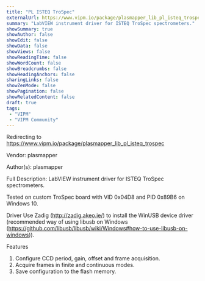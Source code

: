 ```yaml
---
title: "PL ISTEQ TroSpec"
externalUrl: https://www.vipm.io/package/plasmapper_lib_pl_isteq_trospec
summary: "LabVIEW instrument driver for ISTEQ TroSpec spectrometers."
showSummary: true
showAuthor: false
showEdit: false
showData: false
showViews: false
showReadingTime: false
showWordCount: false
showBreadcrumbs: false
showHeadingAnchors: false
sharingLinks: false
showZenMode: false
showPagination: false
showRelatedContent: false
draft: true
tags:
 - "VIPM"
 - "VIPM Community"
---
```


Redirecting to https://www.vipm.io/package/plasmapper_lib_pl_isteq_trospec

Vendor: plasmapper

Author(s): plasmapper
 
Full Description:
LabVIEW instrument driver for ISTEQ TroSpec spectrometers.

Tested on custom TroSpec board with VID 0x04D8 and PID 0x89B6 on Windows 10.

Driver
Use Zadig (http://zadig.akeo.ie/) to install the WinUSB device driver (recommended way of using libusb on Windows (https://github.com/libusb/libusb/wiki/Windows#how-to-use-libusb-on-windows)).

Features
1. Configure CCD period, gain, offset and frame acquisition.
2. Acquire frames in finite and continuous modes.
3. Save configuration to the flash memory.